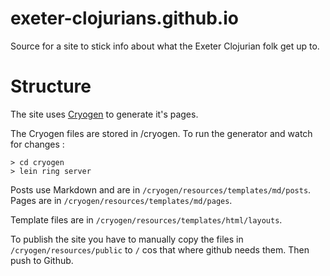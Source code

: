 # exeter-clojurians.github.io
Source for a site to stick info about what the Exeter Clojurian folk get up to.

# Structure

The site uses [Cryogen](http://cryogenweb.org/) to generate it's pages.

The Cryogen files are stored in /cryogen. To run the generator and watch for changes :

    > cd cryogen
    > lein ring server

Posts use Markdown and are in `/cryogen/resources/templates/md/posts`. Pages are in `/cryogen/resources/templates/md/pages`.

Template files are in `/cryogen/resources/templates/html/layouts`.

To publish the site you have to manually copy the files in `/cryogen/resources/public` to `/` cos that where github needs them. Then push to Github.
